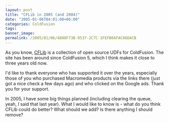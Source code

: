 ```yaml
---
layout: post
title: "CFLib in 2005 (and 2004)"
date: "2005-01-06T04:01:00+06:00"
categories: ColdFusion 
tags: 
banner_image: 
permalink: /2005/01/06/4808F73B-9537-2C7C-1FEFB66FAC06DACB
---
```


As you know, <a href="http://www.cflib.org">CFLib</a> is a collection of open source UDFs for ColdFusion. The site has been around since ColdFusion 5, which I think makes it close to three years old now.

I'd like to thank everyone who has supported it over the years, especially those of you who purchased Macromedia products via the links there (just got a nice check a few days ago) and who clicked on the Google ads. Thank you for your support.

In 2005, I have some big things planned (including clearing the queue, yeah, I said that last year). What I would like to know is - what do you think CFLib could do better? What should we add? Is there anything I should remove?